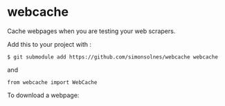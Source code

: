 # webcache
Cache webpages when you are testing your web scrapers.

Add this to your project with :

`$ git submodule add https://github.com/simonsolnes/webcache webcache`

and

```python3
from webcache import WebCache
```

To download a webpage:
```python

```

